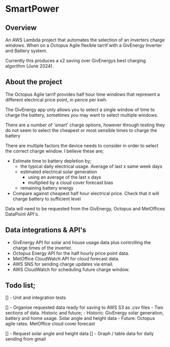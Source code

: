 # SmartPower

## Overview

An AWS Lambda project that automates the selection of an inverters charge windows. When on a Octopus Agile flexible tarrif with a GivEnergy Inverter and Battery system.

Currently this produces a x2 saving over GivEnergys best charging algorithm (June 2024).


## About the project
The Octopus Agile tarrif provides half hour time windows that represent a different electrical price point, in pence per kwh.

The GivEnergy app only allows you to select a single window of time to charge the battery, sometimes you may want to 
select multiple windows.

There are a number of 'smart' charge options, however through testing they do not seem to select the cheapest or most 
sensible times to charge the battery

There are multiple factors the device needs to consider in order to select the correct charge window. I believe these
are;
 - Estimate time to battery depletion by;
   - the typical daily electrical usage. Average of last x same week days
   - estimated electrical solar generation
     - using an average of the last x days
     - multiplied by a cloud cover forecast bias
   - remaining battery energy
 - Compare against cheapest half hour electrical price. Check that it will charge battery to sufficient level

Data will need to be requested from the GivEnergy, Octopus and MetOffices DataPoint API's.


## Data integrations & API's

- GivEnergy API for solar and house usage data plus controlling the charge times of the inverter.
- Octopus Energy API for the half hourly price point data.
- MetOffice CloudWatch API for cloud forecast data.
- AWS SNS for sending charge updates via email.
- AWS CloudWatch for scheduling future charge window.

## Todo list;
[] - Unit and integration tests

[] - Organise requested data ready for saving to AWS S3 as .csv files
    - Two sections of data. Historic and future;
    - Historic: GivEnergy solar generation, battery and home usage. Solar angle and height data
    - Future: Octopus agile rates. MetOffice cloud cover forecast
    
[] - Request solar angle and height data
[] - Graph / table data for daily sending from gmail



